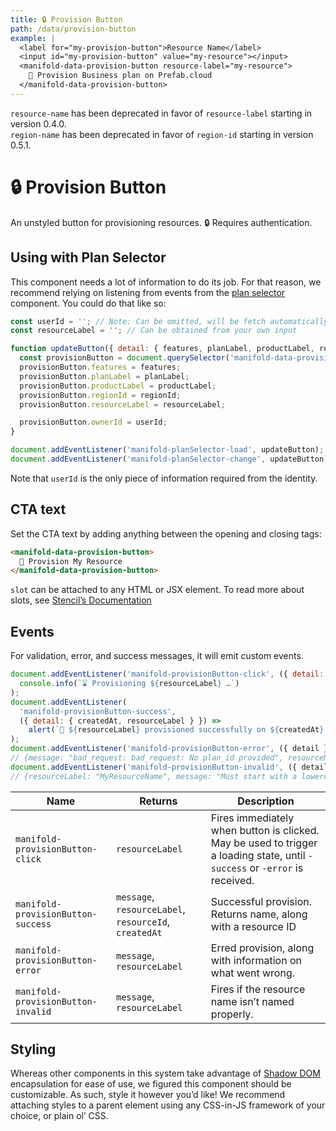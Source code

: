 ```yaml
---
title: 🔒 Provision Button
path: /data/provision-button
example: |
  <label for="my-provision-button">Resource Name</label>
  <input id="my-provision-button" value="my-resource"></input>
  <manifold-data-provision-button resource-label="my-resource">
    🚀 Provision Business plan on Prefab.cloud
  </manifold-data-provision-button>
---
```


<manifold-toast alert-type="warning">
  <div><code>resource-name</code> has been deprecated in favor of <code>resource-label</code> starting in version 0.4.0.</div>
</manifold-toast>
<manifold-toast alert-type="warning">
  <div><code>region-name</code> has been deprecated in favor of <code>region-id</code> starting in version 0.5.1.</div>
</manifold-toast>

# 🔒 Provision Button

An unstyled button for provisioning resources. 🔒 Requires authentication.

## Using with Plan Selector

This component needs a lot of information to do its job. For that reason, we
recommend relying on listening from events from the [plan
selector](#manifold-plan-selector) component. You could do that like so:

```js
const userId = ''; // Note: Can be omitted, will be fetch automatically.
const resourceLabel = ''; // Can be obtained from your own input

function updateButton({ detail: { features, planLabel, productLabel, regionId } }) {
  const provisionButton = document.querySelector('manifold-data-provision-button');
  provisionButton.features = features;
  provisionButton.planLabel = planLabel;
  provisionButton.productLabel = productLabel;
  provisionButton.regionId = regionId;
  provisionButton.resourceLabel = resourceLabel;

  provisionButton.ownerId = userId;
}

document.addEventListener('manifold-planSelector-load', updateButton);
document.addEventListener('manifold-planSelector-change', updateButton);
```

Note that `userId` is the only piece of information required from the identity.

## CTA text

Set the CTA text by adding anything between the opening and closing tags:

```html
<manifold-data-provision-button>
  🚀 Provision My Resource
</manifold-data-provision-button>
```

`slot` can be attached to any HTML or JSX element. To read more about slots, see [Stencil’s Documentation][stencil-slot]

## Events

For validation, error, and success messages, it will emit custom events.

```js
document.addEventListener('manifold-provisionButton-click', ({ detail: { resourceLabel } }) =>
  console.info(`⌛ Provisioning ${resourceLabel} …`)
);
document.addEventListener(
  'manifold-provisionButton-success',
  ({ detail: { createdAt, resourceLabel } }) =>
    alert(`🚀 ${resourceLabel} provisioned successfully on ${createdAt}!`)
);
document.addEventListener('manifold-provisionButton-error', ({ detail }) => console.log(detail));
// {message: "bad_request: bad_request: No plan_id provided", resourceName: "auauau"}
document.addEventListener('manifold-provisionButton-invalid', ({ detail }) => console.log(detail));
// {resourceLabel: "MyResourceName", message: "Must start with a lowercase letter, and use only lowercase, numbers, and hyphens."}
```

| Name                               | Returns                                               | Description                                                                                                                 |
|------------------------------------|-------------------------------------------------------|-----------------------------------------------------------------------------------------------------------------------------|
| `manifold-provisionButton-click`   | `resourceLabel`                                       | Fires immediately when button is clicked. May be used to trigger a loading state, until `-success` or `-error` is received. |
| `manifold-provisionButton-success` | `message`, `resourceLabel`, `resourceId`, `createdAt` | Successful provision. Returns name, along with a resource ID                                                                |
| `manifold-provisionButton-error`   | `message`, `resourceLabel`                            | Erred provision, along with information on what went wrong.                                                                 |
| `manifold-provisionButton-invalid` | `message`, `resourceLabel`                            | Fires if the resource name isn’t named properly.                                                                            |

## Styling

Whereas other components in this system take advantage of [Shadow
DOM][shadow-dom] encapsulation for ease of use, we figured this component
should be customizable. As such, style it however you’d like! We recommend
attaching styles to a parent element using any CSS-in-JS framework of your
choice, or plain ol’ CSS.

[shadow-dom]: https://developers.google.com/web/fundamentals/web-components/shadowdom
[stencil-slot]: https://stenciljs.com/docs/templating-jsx/
